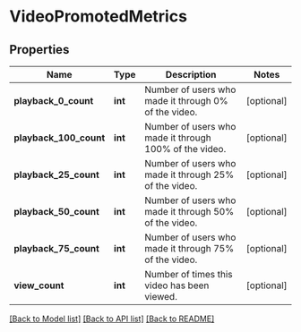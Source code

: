 # VideoPromotedMetrics

## Properties
Name | Type | Description | Notes
------------ | ------------- | ------------- | -------------
**playback_0_count** | **int** | Number of users who made it through 0% of the video. | [optional] 
**playback_100_count** | **int** | Number of users who made it through 100% of the video. | [optional] 
**playback_25_count** | **int** | Number of users who made it through 25% of the video. | [optional] 
**playback_50_count** | **int** | Number of users who made it through 50% of the video. | [optional] 
**playback_75_count** | **int** | Number of users who made it through 75% of the video. | [optional] 
**view_count** | **int** | Number of times this video has been viewed. | [optional] 

[[Back to Model list]](../../README.md#documentation-for-models) [[Back to API list]](../../README.md#documentation-for-api-endpoints) [[Back to README]](../../README.md)

